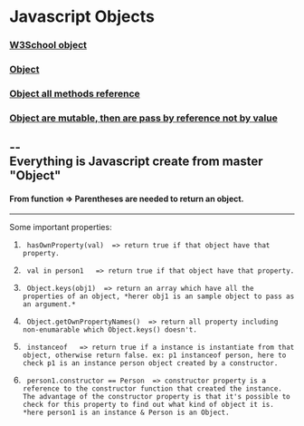 # Javascript Objects  
### [W3School object](https://www.w3schools.com/js/js_object_definition.asp)  
### [Object](https://developer.mozilla.org/en-US/docs/Learn/JavaScript/Objects/Basics)  
### [Object all methods reference](https://www.w3schools.com/js/js_object_es5.asp)    
### [Object are mutable, then are pass by reference not by value](https://github.com/SazinSamin/Samin_Reading_Room/blob/main/Javascript/Good_Practice/1116_passbyValue_&_passbyReference.cpp)  
--  
Everything is Javascript create from master "Object"  
------  
#### From function => Parentheses are needed to return an object.  
-----  

Some important properties:    

1.      hasOwnProperty(val)  => return true if that object have that property. 
2.      val in person1   => return true if that object have that property.
3.      Object.keys(obj1)  => return an array which have all the properties of an object, *herer obj1 is an sample object to pass as an argument.*  
4.      Object.getOwnPropertyNames()  => return all property including non-enumarable which Object.keys() doesn't.  
5.      instanceof   => return true if a instance is instantiate from that object, otherwise return false. ex: p1 instanceof person, here to check p1 is an instance person object created by a constructor.
6.      person1.constructor == Person  => constructor property is a reference to the constructor function that created the instance. The advantage of the constructor property is that it's possible to check for this property to find out what kind of object it is. *here person1 is an instance & Person is an Object.
